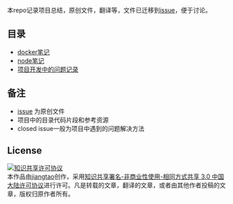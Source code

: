 本repo记录项目总结，原创文件，翻译等，文件已迁移到[issue](https://github.com/jiangtao/blog/issues)，便于讨论。

## 目录
 
- [docker笔记](https://github.com/jiangtao/blog/tree/master/docker)
- [node笔记](https://github.com/jiangtao/blog/tree/master/node)
- [项目开发中的问题记录](https://github.com/jiangtao/project-summary/issues)

## 备注

- [issue](https://github.com/jiangtao/blog/issues) 为原创文件
- 项目中的目录代码片段和参考资源
- closed issue一般为项目中遇到的问题解决方法

## License

<a rel="license" href="http://creativecommons.org/licenses/by-nc-sa/3.0/cn/"><img alt="知识共享许可协议" style="border-width:0" src="http://i.creativecommons.org/l/by-nc-sa/3.0/cn/88x31.png" /></a><br />本<span xmlns:dct="http://purl.org/dc/terms/" href="http://purl.org/dc/dcmitype/Text" rel="dct:type">作品</span>由<a xmlns:cc="http://creativecommons.org/ns#" href="http://github.com/jiangtao" property="cc:attributionName" rel="cc:attributionURL">jiangtao</a>创作，采用<a rel="license" href="http://creativecommons.org/licenses/by-nc-sa/3.0/cn/">知识共享署名-非商业性使用-相同方式共享 3.0 中国大陆许可协议</a>进行许可。凡是转载的文章，翻译的文章，或者由其他作者投稿的文章，版权归原作者所有。
